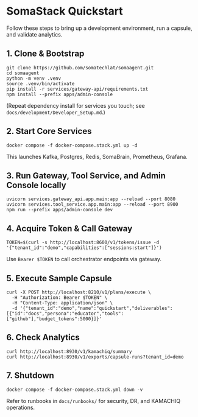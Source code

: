 # SomaStack Quickstart

Follow these steps to bring up a development environment, run a capsule, and validate analytics.

## 1. Clone & Bootstrap
```
git clone https://github.com/somatechlat/somaagent.git
cd somaagent
python -m venv .venv
source .venv/bin/activate
pip install -r services/gateway-api/requirements.txt
npm install --prefix apps/admin-console
```
(Repeat dependency install for services you touch; see `docs/development/Developer_Setup.md`.)

## 2. Start Core Services
```
docker compose -f docker-compose.stack.yml up -d
```
This launches Kafka, Postgres, Redis, SomaBrain, Prometheus, Grafana.

## 3. Run Gateway, Tool Service, and Admin Console locally
```
uvicorn services.gateway_api.app.main:app --reload --port 8080
uvicorn services.tool_service.app.main:app --reload --port 8900
npm run --prefix apps/admin-console dev
```

## 4. Acquire Token & Call Gateway
```
TOKEN=$(curl -s http://localhost:8600/v1/tokens/issue -d '{"tenant_id":"demo","capabilities":["sessions:start"]}')
```
Use `Bearer $TOKEN` to call orchestrator endpoints via gateway.

## 5. Execute Sample Capsule
```
curl -X POST http://localhost:8210/v1/plans/execute \
  -H "Authorization: Bearer $TOKEN" \
  -H "Content-Type: application/json" \
  -d '{"tenant_id":"demo","name":"quickstart","deliverables":[{"id":"docs","persona":"educator","tools":["github"],"budget_tokens":5000}]}'
```

## 6. Check Analytics
```
curl http://localhost:8930/v1/kamachiq/summary
curl http://localhost:8930/v1/exports/capsule-runs?tenant_id=demo
```

## 7. Shutdown
```
docker compose -f docker-compose.stack.yml down -v
```

Refer to runbooks in `docs/runbooks/` for security, DR, and KAMACHIQ operations.
